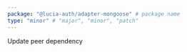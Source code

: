 ```yaml
---
package: "@lucia-auth/adapter-mongoose" # package name
type: "minor" # "major", "minor", "patch"
---
```


Update peer dependency